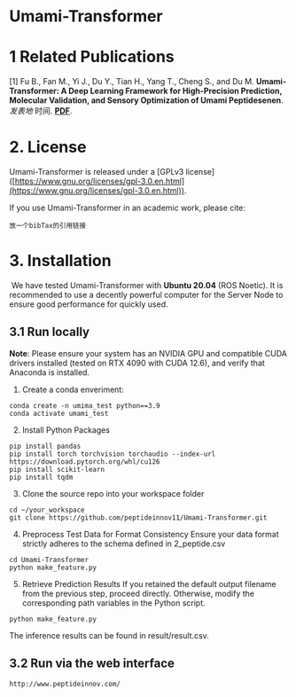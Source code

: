 # Umami-Transformer

# 1 Related Publications

[1] Fu B., Fan M., Yi J., Du Y., Tian H., Yang T., Cheng S., and Du M. **Umami-Transformer: A Deep Learning Framework for High-Precision Prediction, Molecular Validation, and Sensory Optimization of Umami Peptidesenen**.  *发表地* 时间. **[PDF](放PDF的链接)**.


# 2. License

Umami-Transformer is released under a [GPLv3 license] ([https://www.gnu.org/licenses/gpl-3.0.en.html](https://www.gnu.org/licenses/gpl-3.0.en.html)).

If you use Umami-Transformer in an academic work, please cite:

	放一个bibTax的引用链接

# 3. Installation
﻿
We have tested Umami-Transformer with **Ubuntu 20.04** (ROS Noetic). It is recommended to use a decently powerful computer for the Server Node to ensure good performance for quickly used.

## 3.1 Run locally ##

**Note**: Please ensure your system has an NVIDIA GPU and compatible CUDA drivers installed (tested on RTX 4090 with CUDA 12.6), and verify that Anaconda is installed.

1. Create a conda enveriment:
```
conda create -n umima_test python==3.9
conda activate umami_test
```
2. Install Python Packages
```
pip install pandas
pip install torch torchvision torchaudio --index-url https://download.pytorch.org/whl/cu126
pip install scikit-learn
pip install tqdm
```
3. Clone the source repo into your workspace folder
```
cd ~/your_workspace
git clone https://github.com/peptideinnov11/Umami-Transformer.git
```
4. Preprocess Test Data for Format Consistency
Ensure your data format strictly adheres to the schema defined in 2_peptide.csv
```
cd Umami-Transformer
python make_feature.py
```
5. Retrieve Prediction Results
If you retained the default output filename from the previous step, proceed directly. Otherwise, modify the corresponding path variables in the Python script.
```
python make_feature.py
```
The inference results can be found in result/result.csv.

## 3.2 Run via the web interface ##
```
http://www.peptideinnov.com/
```
